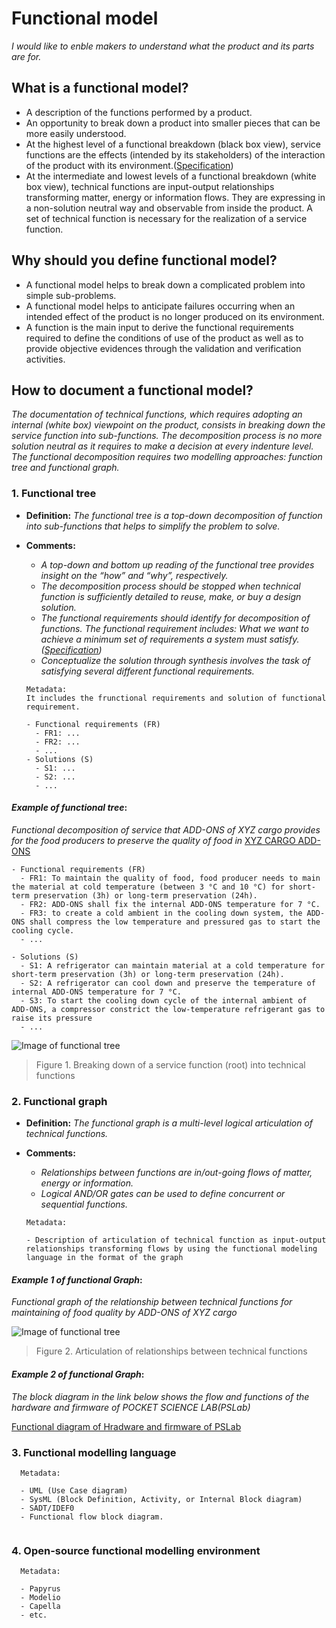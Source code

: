 # **Functional model**

*I would like to enble makers to understand what the product and its parts are for.* 

## **What is a functional model?**

* A description of the functions performed by a product.
* An opportunity to break down a product into smaller pieces that can be more easily understood.
* At the highest level of a functional breakdown (black box view), service functions are the effects (intended by its stakeholders) of the interaction of the product with its environment.([Specification](https://github.com/OPEN-NEXT/wp2.3_template/tree/main/Documentation/2.%20Specification#specification))
* At the intermediate and lowest levels of a functional breakdown (white box view), technical functions are input-output relationships transforming matter, energy or information flows. They are expressing in a non-solution neutral way and observable from inside the product. A set of technical function is necessary for the realization of a service function.

## **Why should you define functional model?**

* A functional model helps to break down a complicated problem into simple sub-problems.
* A functional model helps to anticipate failures occurring when an intended effect of the product is no longer produced on its environment.
* A function is the main input to derive the functional requirements required to define the conditions of use of the product as well as to provide objective evidences through the validation and verification activities. 

## **How to document a functional model?**

*The documentation of technical functions, which requires adopting an internal (white box) viewpoint on the product, consists in breaking down the service function into sub-functions. The decomposition process is no more solution neutral as it requires to make a decision at every indenture level. The functional decomposition requires two modelling approaches: function tree and functional graph.*

 ### **1. Functional tree**

- **Definition:** *The functional tree is a top-down decomposition of function into sub-functions that helps to simplify the problem to solve.*

- **Comments:**

  - *A top-down and bottom up reading of the functional tree provides insight on the “how” and “why”, respectively.*
  - *The decomposition process should be stopped when technical function is sufficiently detailed to reuse, make, or buy a design solution.*
  - *The functional requirements should identify for decomposition of functions. The functional requirement includes: What we want to achieve a minimum set of requirements a system must satisfy.([Specification](https://github.com/OPEN-NEXT/wp2.3_template/tree/main/Documentation/2.%20Specification#specification))*
  - *Conceptualize  the  solution  through  synthesis involves the task of satisfying several different functional requirements.*

  ```
  Metadata:
  It includes the frunctional requirements and solution of functional requirement.
  
  - Functional requirements (FR)
    - FR1: ...
    - FR2: ...
    - ...
  - Solutions (S)
    - S1: ...
    - S2: ...
    - ...
  ```

#### *Example of functional tree*:
*Functional decomposition of service that ADD-ONS of XYZ cargo provides for the food producers to preserve the quality of food in* [XYZ CARGO ADD-ONS](https://projects.opennext.eu/@xyz-cargo-add-ons/xyz-cargo-add-ons)

  ```
  - Functional requirements (FR)
    - FR1: To maintain the quality of food, food producer needs to main the material at cold temperature (between 3 °C and 10 °C) for short-term preservation (3h) or long-term preservation (24h).
    - FR2: ADD-ONS shall fix the internal ADD-ONS temperature for 7 °C.
    - FR3: to create a cold ambient in the cooling down system, the ADD-ONS shall compress the low temperature and pressured gas to start the cooling cycle.
    - ...

  - Solutions (S)
    - S1: A refrigerator can maintain material at a cold temperature for short-term preservation (3h) or long-term preservation (24h).
    - S2: A refrigerator can cool down and preserve the temperature of internal ADD-ONS temperature for 7 °C.
    - S3: To start the cooling down cycle of the internal ambient of ADD-ONS, a compressor constrict the low-temperature refrigerant gas to raise its pressure
    - ...
  ```
![Image of functional tree](https://github.com/OPEN-NEXT/wp2.3_template/blob/main/Sources/Images/Functional%20tree%20of%20XYZ%20Cargo%20ADD-ONS%20.jpg)

> Figure 1. Breaking down of a service function (root) into technical functions

### **2. Functional graph**


- **Definition:** *The functional graph is a multi-level logical articulation of technical functions.*

- **Comments:**

  - *Relationships between functions are in/out-going flows of matter, energy or information.*
  - *Logical AND/OR gates can be used to define concurrent or sequential functions.*

  ```
  Metadata:
  
  - Description of articulation of technical function as input-output relationships transforming flows by using the functional modeling language in the format of the graph
  ```
#### *Example 1 of functional Graph*:
*Functional graph of the relationship between technical functions for maintaining of food quality by ADD-ONS of XYZ cargo*

![Image of functional tree](https://github.com/OPEN-NEXT/wp2.3_template/blob/main/Sources/Images/Functional%20graph%20of%20XYZ%20cargo%20ADD-ONS.jpg)

> Figure 2. Articulation of relationships between technical functions 

#### *Example 2 of functional Graph*:
*The block diagram in the link below shows the flow and functions of the hardware and firmware of POCKET SCIENCE LAB(PSLab)*

[Functional diagram of Hradware and firmware of PSLab](https://github.com/fossasia/pslab-hardware#block-diagram)


### **3. Functional modelling language**

```
  Metadata:
  
  - UML (Use Case diagram)
  - SysML (Block Definition, Activity, or Internal Block diagram)
  - SADT/IDEF0 
  - Functional flow block diagram.
 
  ```
  
  ### **4. Open-source functional modelling environment**

```
  Metadata:
  
  - Papyrus
  - Modelio
  - Capella
  - etc.
  ```
